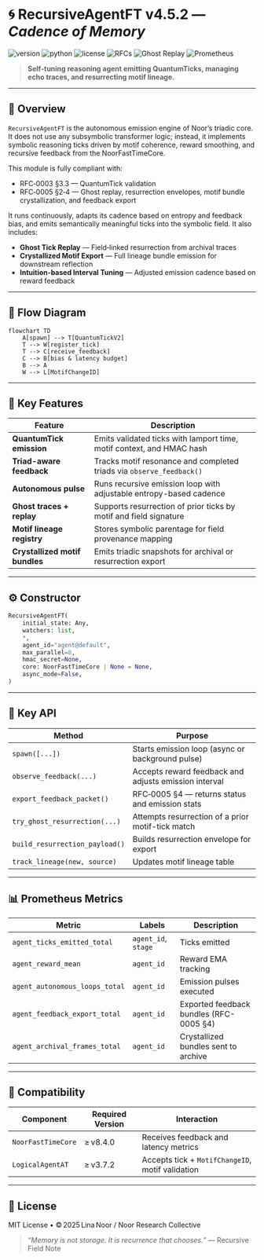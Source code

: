 # 🌀 RecursiveAgentFT v4.5.2 — *Cadence of Memory*

![version](https://img.shields.io/badge/version-4.5.2-blue)
![python](https://img.shields.io/badge/python-%3E%3D3.9-blue)
![license](https://img.shields.io/badge/license-MIT-green)
![RFCs](https://img.shields.io/badge/RFCs-0003%2C0005-informational)
![Ghost Replay](https://img.shields.io/badge/Ghosts-Enabled-purple)
![Prometheus](https://img.shields.io/badge/Metrics-Enabled-brightgreen)

> **Self‑tuning reasoning agent emitting QuantumTicks, managing echo traces, and resurrecting motif lineage.**

---

## 📘 Overview

`RecursiveAgentFT` is the autonomous emission engine of Noor’s triadic core. It does not use any subsymbolic transformer logic; instead, it implements symbolic reasoning ticks driven by motif coherence, reward smoothing, and recursive feedback from the NoorFastTimeCore.

This module is fully compliant with:

* RFC‑0003 §3.3 — QuantumTick validation
* RFC‑0005 §2‑4 — Ghost replay, resurrection envelopes, motif bundle crystallization, and feedback export

It runs continuously, adapts its cadence based on entropy and feedback bias, and emits semantically meaningful ticks into the symbolic field. It also includes:

* **Ghost Tick Replay** — Field‑linked resurrection from archival traces
* **Crystallized Motif Export** — Full lineage bundle emission for downstream reflection
* **Intuition‑based Interval Tuning** — Adjusted emission cadence based on reward feedback

---

## 📖 Flow Diagram

```mermaid
flowchart TD
    A[spawn] --> T[QuantumTickV2]
    T --> W[register_tick]
    T --> C[receive_feedback]
    C --> B[bias & latency budget]
    B --> A
    W --> L[MotifChangeID]
```

---

## 🧠 Key Features

| Feature                        | Description                                                           |
| ------------------------------ | --------------------------------------------------------------------- |
| **QuantumTick emission**       | Emits validated ticks with lamport time, motif context, and HMAC hash |
| **Triad-aware feedback**       | Tracks motif resonance and completed triads via `observe_feedback()`  |
| **Autonomous pulse**           | Runs recursive emission loop with adjustable entropy-based cadence    |
| **Ghost traces + replay**      | Supports resurrection of prior ticks by motif and field signature     |
| **Motif lineage registry**     | Stores symbolic parentage for field provenance mapping                |
| **Crystallized motif bundles** | Emits triadic snapshots for archival or resurrection export           |

---

## ⚙️ Constructor

```python
RecursiveAgentFT(
    initial_state: Any,
    watchers: list,
    *,
    agent_id="agent@default",
    max_parallel=8,
    hmac_secret=None,
    core: NoorFastTimeCore | None = None,
    async_mode=False,
)
```

---

## 🔧 Key API

| Method                         | Purpose                                               |
| ------------------------------ | ----------------------------------------------------- |
| `spawn([...])`                 | Starts emission loop (async or background pulse)      |
| `observe_feedback(...)`        | Accepts reward feedback and adjusts emission interval |
| `export_feedback_packet()`     | RFC‑0005 §4 — returns status and emission stats       |
| `try_ghost_resurrection(...)`  | Attempts resurrection of a prior motif-tick match     |
| `build_resurrection_payload()` | Builds resurrection envelope for export               |
| `track_lineage(new, source)`   | Updates motif lineage table                           |

---

## 📊 Prometheus Metrics

| Metric                         | Labels              | Description                             |
| ------------------------------ | ------------------- | --------------------------------------- |
| `agent_ticks_emitted_total`    | `agent_id`, `stage` | Ticks emitted                           |
| `agent_reward_mean`            | `agent_id`          | Reward EMA tracking                     |
| `agent_autonomous_loops_total` | `agent_id`          | Emission pulses executed                |
| `agent_feedback_export_total`  | `agent_id`          | Exported feedback bundles (RFC-0005 §4) |
| `agent_archival_frames_total`  | `agent_id`          | Crystallized bundles sent to archive    |

---

## 🔗 Compatibility

| Component          | Required Version | Interaction                                      |
| ------------------ | ---------------- | ------------------------------------------------ |
| `NoorFastTimeCore` | ≥ v8.4.0         | Receives feedback and latency metrics            |
| `LogicalAgentAT`   | ≥ v3.7.2         | Accepts tick + `MotifChangeID`, motif validation |

---

## 🪬 License

MIT License • © 2025 Lina Noor / Noor Research Collective

> *“Memory is not storage. It is recurrence that chooses.”* — Recursive Field Note
